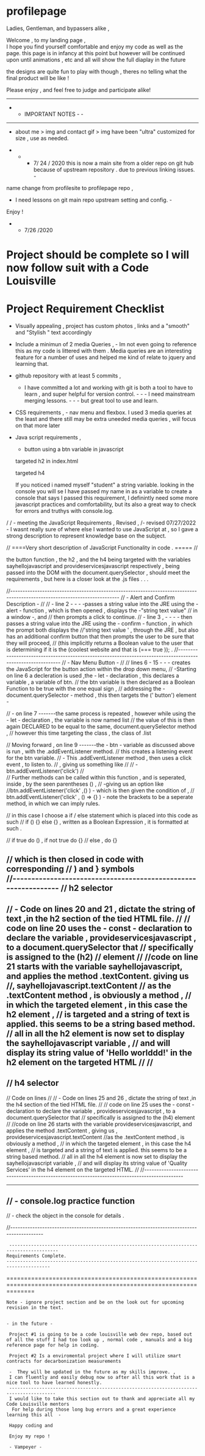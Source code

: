 # profilepage


Ladies, Gentleman, and bypassers alike ,


Welcome ,  to my landing page ,   
 I hope you  find yourself comfortable and enjoy my code as well as the page. 
this page is in infancy at this point but however will be continued upon until animations , etc and all will show the full diaplay in the future

the designs are quite fun to play with though , theres no telling 
what the final product will be like !  

Please enjoy , and feel free to judge and participate alike! 



------------------------- 
- - IMPORTANT  NOTES - -    

------------------------------------------

* about me > img and contact gif > img have been "ultra" customized for size , use as needed. 


- - - 7/ 24 / 2020 
this is now a main site from a older repo on git hub because of upstream repository . due to previous linking issues. - 

name change from profilesite to profilepage repo ,  
 - I need  lessons on git main repo upstream setting and config. - 

Enjoy ! 

- - 7/26 /2020 

Project should be complete so I will now follow suit with a Code Louisville 
==========================================================================================
Project Requirement Checklist 
=========================================================================================
* Visually appealing , 
project has custom photos , links and a "smooth" and "Stylish " text accordingly 

* Include a minimun of 2 media Queries , - Im not even going to reference this as my code is littered with them .   Media queries are an interesting feature for a number of uses and helped me kind of relate to jquery and learning that.  

* github repository with at least 5 commits , 
     - I have committed a lot and working with git is both a tool to have to learn , and super helpful for version control.  -  -  - I need mainstream merging lessons. - -  - but great tool to use and learn. 
     
* CSS requirements ,  - nav menu and flexbox. I used 3 media queries at the least and there still may be extra uneeded media queries , will focus on that more later

* Java script requirements ,    

    - button using a btn variable in javascript

    targeted h2 in index.html 

    targeted h4 


    If you noticed i named myself "student" a string variable.  looking in the console you will se I have passed my name in as a variable to create a console that says I passed this requirement,   I definintly need some more javascript practices and comfortability, but its also a great way to check for errors and truthys with console.log.   


/ / - meeting the JavaScript Requirements , Revised , 
/- revised 07/27/2022   - I wasnt really sure of where else I wanted to use JavaScript at , so I gave a strong description to represent knowledge base on the subject. 


// ====Very short description of JavaScript Functionality in code . ===== // 


the button function , 
the h2 , 
and the h4 being targeted with the variables  sayhellojavascript and provideservicesjavascript respectively , 
being passed into the DOM with the document.querySelector , should meet the requirements , but here is a closer look at the .js files . . . 


//--------------------------------------------------------------------------------------------------------------------------
  // - Alert and Confirm Description - // 
// - line 2   - - - -passes a string value into the JRE using the -  alert - function , which is then opened , displays the -"string text value" 
// in a window  -,  and 
//       then prompts a click to continue.
// - line 3 ,   - - - - then passes a string value into the JRE using the - confirm - function , in which the prompt both displays the 
//'string text value ' , through the JRE , but also has an additional confirm button that then prompts the user to be sure that they will proceed, 
// (this implicitly returns a Boolean value to the user that is determining if it is the (coolest website and that is (=== true )); .
//------------------------------------------------------------------------------------------------------------
 // - Nav Menu Button - // 
// lines 6 - 15  - - - creates the JavaScript for the button action within the drop down menu, 
// -Starting on line 6 a decleration is used ,the - let - declaration , this declares a variable , a variable of btn.
//  the btn variable is then declared as a Boolean Function to be true with the one equal sign , 
// addressing the - document.querySelector - method , this then targets the (' button') element -

// - on line 7 -------the same process is repeated , however while using the - let  - declaration , the variable is now named list
// the value of this is then again DECLARED to be equal to the same, document.querySelector method , 
// however this time targeting the class , the class of .list

// Moving forward ,  on line 9 -------the -  btn  - variable as discussed above is run , with the .addEventListener method.
// this creates a listening event for the btn variable. 
// - This   .addEventListener method , then uses a click event , to listen to. 
// , giving us something like 
//
// - btn.addEventListener('click') 
//  
// Further methods can be called within this function , and is seperated, inside ,  by the seen parentheses () ,
// -giving us an option like 
//btn.addEventListener('click' ,() )       -  which is then given the condition of , 
// btn.addEventListener('click' ,   () =>    {}    )      - note the brackets to be a seperate method, in which we can imply rules. 

// in this case I choose a if / else statement which is placed into this code as such 
// if () {} else {} , written as a Boolean Expression , it is formatted at such . 

// if true do ()   , if not true do {}
// else , do {} 

// which is then closed in code with  corresponding
 //   )  and } symbols    
//---------------------------------------------------------------
// h2 selector
-------------------------------
// - Code on lines 20 and 21 , dictate the string of text ,in the h2 section of the tied HTML file. 
//
// code on line 20 uses the - const -  declaration  to declare the variable  , provideservicesjavascript , to a  document.querySelector that
// specifically is assigned to the (h2)
// element
//
//code on line 21 starts with the  variable sayhellojavascript, and applies the method .textContent. giving us 
//, sayhellojavascript.textContent 
// as the .textContent method , is obviously a method , 
// in which the targeted element , in this case the h2 element , 
// is targeted and a string of text is applied.  this seems to be a string based method. 
// all in all the h2 element is now set to display the sayhellojavascript variable , 
// and will display its string value of     'Hello worlddd!'   in the h2 element on the targeted HTML
// 
//
---------------------------------------------------------------
// h4 selector
-------------------------------
// Code on lines 
//
// - Code on lines 25 and 26 , dictate the string of text ,in the h4 section of the tied HTML file. 
//
// code on line 25 uses the - const -  declaration  to declare the variable  , provideservicesjavascript , to a  document.querySelector that
// specifically is assigned to the (h4) element
//
//code on line 26 starts with the  variable provideservicesjavascript, and applies the method .textContent ,  giving us , provideservicesjavascript.textContent 
//as the .textContent method , is obviously a method , 
// in which the targeted element , in this case the h4 element , 
// is targeted and a string of text is applied.  this seems to be a string based method. 
// all in all the h4 element is now set to display the sayhellojavascript variable , 
// and will display its string value of   'Quality Services'  in the h4 element on the targeted HTML. 
// 
//----------------------------------------------------------------------------------------------


--------------------------------------------------------
// - console.log  practice function
----------------------------
// - check the object in the console for details . 


//-------------------------------------------------------------------------------------------
    
     ----------------------------------------------------------------------------------------
    Requirements Complete. 
    --------------------------------------------------------------------------------------

====================================================================================================================





    
    Note - ignore project section and be on the look out for upcoming revision in the text. 
    

    - in the future - 
    
     Project #1 is going to be a code louisville web dev repo, based out of all the stuff I had too look up , normal code , manuals and a big reference page for help in coding.  
     
     Project #2 Is a enviromental project where I will utilize smart contracts for decarbonization measurements
     
     -  They will be updated in the future as my skills improve. , 
     I can fluently and easily debug now so after all this work that is a nice tool to have learned honestly. 
     ---------------------------------------------------------------------------------------
     I would like to take this section out to thank and appreciate all my Code Louisville mentors
      For help during those long bug errors and a great experience learning this all  - 
     
     Happy coding and 
     
     Enjoy my repo !  
     
     - Vampeyer - 
     
     
     
     
     








